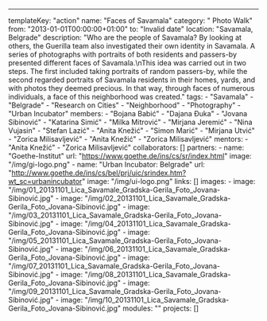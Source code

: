 ---
  templateKey: "action"
  name: "Faces of Savamala"
  category: " Photo Walk"
  from: "2013-01-01T00:00:00+01:00"
  to: "Invalid date"
  location: "Savamala, Belgrade"
  description: "Who are the people of Savamala? By looking at others, the Guerilla team also investigated their own identity in Savamala. A series of photographs with portraits of both residents and passers-by presented different faces of Savamala.\nThis idea was carried out in two steps. The first included taking portraits of random passers-by, while the second regarded portraits of Savamala residents in their homes, yards, and with photos they deemed precious. In that way, through faces of numerous individuals, a face of this neighborhood was created."
  tags: 
    - "Savamala"
    - "Belgrade"
    - "Research on Cities"
    - "Neighborhood"
    - "Photography"
    - "Urban Incubator"
  members: 
    - "Bojana Babić"
    - "Dajana Đuka"
    - "Jovana Sibinović"
    - "Katarina Simić"
    - "Milka Mitrović"
    - "Mirjana Jeremić"
    - "Nina Vujasin"
    - "Stefan Lazić"
    - "Anita Knežić"
    - "Simon Marić"
    - "Mirjana Utvić"
    - "Zorica Milisavljević"
    - "Anita Knežić"
    - "Zorica Milisavljević"
  mentors: 
    - "Anita Knežić"
    - "Zorica Milisavljević"
  collaborators: []
  partners: 
    - 
      name: "Goethe-Institut"
      url: "https://www.goethe.de/ins/cs/sr/index.html"
      image: "/img/gi-logo.png"
    - 
      name: "Urban Incubator: Belgrade"
      url: "http://www.goethe.de/ins/cs/bel/prj/uic/srindex.htm?wt_sc=urbanincubator"
      image: "/img/ui-logo.png"
  links: []
  images: 
    - 
      image: "/img/01_20131101_Lica_Savamale_Gradska-Gerila_Foto_Jovana-Sibinović.jpg"
    - 
      image: "/img/02_20131101_Lica_Savamale_Gradska-Gerila_Foto_Jovana-Sibinović.jpg"
    - 
      image: "/img/03_20131101_Lica_Savamale_Gradska-Gerila_Foto_Jovana-Sibinović.jpg"
    - 
      image: "/img/04_20131101_Lica_Savamale_Gradska-Gerila_Foto_Jovana-Sibinović.jpg"
    - 
      image: "/img/05_20131101_Lica_Savamale_Gradska-Gerila_Foto_Jovana-Sibinović.jpg"
    - 
      image: "/img/06_20131101_Lica_Savamale_Gradska-Gerila_Foto_Jovana-Sibinović.jpg"
    - 
      image: "/img/07_20131101_Lica_Savamale_Gradska-Gerila_Foto_Jovana-Sibinović.jpg"
    - 
      image: "/img/08_20131101_Lica_Savamale_Gradska-Gerila_Foto_Jovana-Sibinović.jpg"
    - 
      image: "/img/09_20131101_Lica_Savamale_Gradska-Gerila_Foto_Jovana-Sibinović.jpg"
    - 
      image: "/img/10_20131101_Lica_Savamale_Gradska-Gerila_Foto_Jovana-Sibinović.jpg"
  modules: ""
  projects: []
